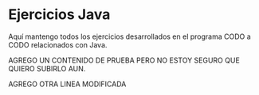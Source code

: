 # Ejercicios Java

Aquí mantengo todos los ejercicios desarrollados en el programa CODO a CODO relacionados con Java.

AGREGO UN CONTENIDO DE PRUEBA PERO NO ESTOY SEGURO QUE QUIERO SUBIRLO AUN.

AGREGO OTRA LINEA MODIFICADA
